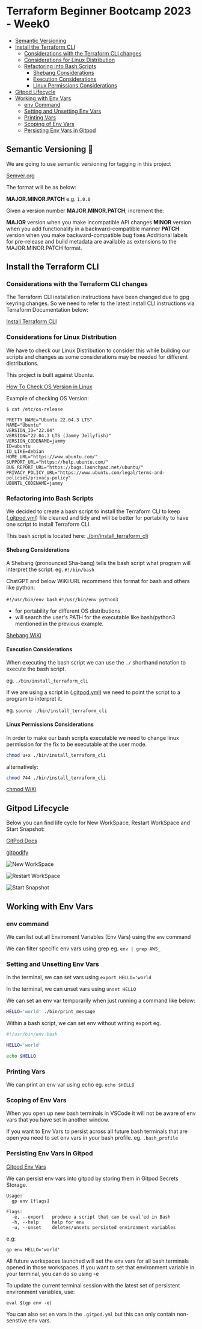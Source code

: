 # Terraform Beginner Bootcamp 2023 - Week0


- [Semantic Versioning](./journal/Week0.md#semantic-versioning-mage)
- [Install the Terraform CLI](./journal/Week0.md#install-the-terraform-cli)
  * [Considerations with the Terraform CLI changes](./journal/Week0.md#considerations-with-the-terraform-cli-changes)
  * [Considerations for Linux Distribution](./journal/Week0.md#considerations-for-linux-distribution)
  * [Refactoring into Bash Scripts](./journal/Week0.md#refactoring-into-bash-scripts)
    + [Shebang Considerations](./journal/Week0.md#shebang-considerations)
    + [Execution Considerations](./journal/Week0.md#execution-considerations)
    + [Linux Permissions Considerations](./journal/Week0.md#linux-permissions-considerations)
- [Gitpod Lifecycle](./journal/Week0.md#gitpod-lifecycle)
- [Working with Env Vars](./journal/Week0#working-with-env-vars)
  * [env Command](./journal/Week0.md#env-command)
  * [Setting and Unsetting Env Vars](./journal/Week0.md#setting-and-unsetting-env-vars)
  * [Printing Vars](./journal/Week0.md#printing-vars)
  * [Scoping of Env Vars](./journal/Week0.md#scoping-of-env-vars)
  * [Persisting Env Vars in Gitpod](./journal/Week0.md#persisting-env-vars-in-gitpod)

## Semantic Versioning :mage:

We are going to use semantic versioning for tagging in this project

[Semver.org](https://semver.org/)

The format will be as below:

**MAJOR.MINOR.PATCH** e.g. `1.0.0`

Given a version number **MAJOR.MINOR.PATCH**, increment the:

**MAJOR** version when you make incompatible API changes
**MINOR** version when you add functionality in a backward-compatible manner
**PATCH** version when you make backward-compatible bug fixes
Additional labels for pre-release and build metadata are available as extensions to the MAJOR.MINOR.PATCH format.

## Install the Terraform CLI

### Considerations with the Terraform CLI changes

The Terraform CLI installation instructions have been changed due to gpg keyring changes. So we need to refer to the latest install CLI instructions via Terraform Documentation below:

[Install Terraform CLI](https://developer.hashicorp.com/terraform/tutorials/aws-get-started/install-cli)


### Considerations for Linux Distribution

We have to check our Linux Distribution to consider this while building our scripts and changes as some considerations may be needed for different distributions.

This project is built against Ubuntu.

[How To Check OS Version in Linux](
https://www.cyberciti.biz/faq/how-to-check-os-version-in-linux-command-line/)

Example of checking OS Version:

```
$ cat /etc/os-release

PRETTY_NAME="Ubuntu 22.04.3 LTS"
NAME="Ubuntu"
VERSION_ID="22.04"
VERSION="22.04.3 LTS (Jammy Jellyfish)"
VERSION_CODENAME=jammy
ID=ubuntu
ID_LIKE=debian
HOME_URL="https://www.ubuntu.com/"
SUPPORT_URL="https://help.ubuntu.com/"
BUG_REPORT_URL="https://bugs.launchpad.net/ubuntu/"
PRIVACY_POLICY_URL="https://www.ubuntu.com/legal/terms-and-policies/privacy-policy"
UBUNTU_CODENAME=jammy
```

### Refactoring into Bash Scripts

We decided to create a bash script to install the Terraform CLI to keep ([.gitpod.yml](.gitpod.yml)) file cleaned and tidy and will be better for portability to have one script to install Terraform CLI.

This bash script is located here: [./bin/install_terraform_cli](./bin/install_terraform_cli)

#### Shebang Considerations

A Shebang (pronounced Sha-bang) tells the bash script what program will interpret the script. eg. `#!/bin/bash`

ChatGPT and below WiKi URL recommend this format for bash and others like python: 

`#!/usr/bin/env bash`
`#!/usr/bin/env python3`

- for portability for different OS distributions. 
-  will search the user's PATH for the executable like bash/python3 mentioned in the previous example.

[Shebang WiKi](https://en.wikipedia.org/wiki/Shebang_(Unix))

#### Execution Considerations

When executing the bash script we can use the `./` shorthand notation to execute the bash script.

eg. `./bin/install_terraform_cli`

If we are using a script in ([.gitpod.yml](.gitpod.yml)) we need to point the script to a program to interpret it.

eg. `source ./bin/install_terraform_cli`

#### Linux Permissions Considerations

In order to make our bash scripts executable we need to change linux permission for the fix to be executable at the user mode.

```sh
chmod u+x ./bin/install_terraform_cli
```

alternatively:

```sh
chmod 744 ./bin/install_terraform_cli
```

[chmod WiKi](https://en.wikipedia.org/wiki/Chmod)

## Gitpod Lifecycle

Below you can find life cycle for New WorkSpace, Restart WorkSpace and Start Snapshot:


[GitPod Docs ](https://www.gitpod.io/docs/configure/workspaces/tasks)

[gitpodify](https://www.gitpod.io/guides/gitpodify)


![New WorkSpace](../assets/Gitpod-execution-order-New.jpeg)

![Restart WorkSpace](../assets/Gitpod-execution-order-Restart.png)

![Start Snapshot](../assets/Gitpod-execution-order-StartSnapshot.png)

## Working with Env Vars

### env command

We can list out all Enviroment Variables (Env Vars) using the `env` command

We can filter specific env vars using grep eg. `env | grep AWS_`

### Setting and Unsetting Env Vars

In the terminal, we can set vars using `export HELLO='world`

In the terminal, we can unset vars using `unset HELLO`

We can set an env var temporarily when just running a command like below:

```sh
HELLO='world' ./bin/print_message
```

Within a bash script, we can set env without writing export eg.

```sh
#!/usr/bin/env bash

HELLO='world'

echo $HELLO
```

### Printing Vars

We can print an env var using echo eg. `echo $HELLO`

### Scoping of Env Vars

When you open up new bash terminals in VSCode it will not be aware of env vars that you have set in another window.

If you want to Env Vars to persist across all future bash terminals that are open you need to set env vars in your bash profile. eg. `.bash_profile`

### Persisting Env Vars in Gitpod

[Gitpod Env Vars](https://www.gitpod.io/docs/configure/projects/environment-variables)

We can persist env vars into gitpod by storing them in Gitpod Secrets Storage.

```
Usage:
  gp env [flags]

Flags:
  -e, --export   produce a script that can be eval'ed in Bash
  -h, --help     help for env
  -u, --unset    deletes/unsets persisted environment variables
```
e.g:
```
gp env HELLO='world'
```

All future workspaces launched will set the env vars for all bash terminals opened in those workspaces. If you want to set that environment variable in your terminal, you can do so using -e

To update the current terminal session with the latest set of persistent environment variables, use:

`eval $(gp env -e)`

You can also set en vars in the `.gitpod.yml` but this can only contain non-senstive env vars.

